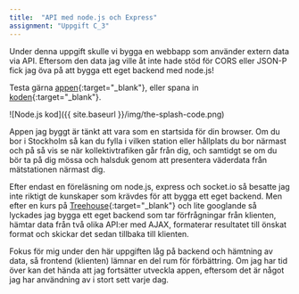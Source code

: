 ```yaml
---
title:  "API med node.js och Express"
assignment: "Uppgift C_3"
---
```


Under denna uppgift skulle vi bygga en webbapp som använder extern data via API. Eftersom den data jag ville åt inte hade stöd för CORS eller JSON-P fick jag öva på att bygga ett eget backend med node.js!<!--more-->

Testa gärna [appen](http://the-splash.herokuapp.com){:target="_blank"}, eller spana in [koden](https://github.com/jarnehall/the-splash){:target="_blank"}.

![Node.js kod]({{ site.baseurl }}/img/the-splash-code.png)

Appen jag byggt är tänkt att vara som en startsida för din browser. Om du bor i Stockholm så kan du fylla i vilken station eller hållplats du bor närmast och på så vis se när kollektivtrafiken går från dig, och samtidgt se om du bör ta på dig mössa och halsduk genom att presentera väderdata från mätstationen närmast dig.

Efter endast en föreläsning om node.js, express och socket.io så besatte jag inte riktigt de kunskaper som krävdes för att bygga ett eget backend. Men efter en kurs på [Treehouse](http://teamtreehouse.com){:target="_blank"} och lite googlande så lyckades jag bygga ett eget backend som tar förfrågningar från klienten, hämtar data från två olika API:er med AJAX, formaterar resultatet till önskat format och skickar det sedan tillbaka till klienten.

Fokus för mig under den här uppgiften låg på backend och hämtning av data, så frontend (klienten) lämnar en del rum för förbättring. Om jag har tid över kan det hända att jag fortsätter utveckla appen, eftersom det är något jag har användning av i stort sett varje dag.
